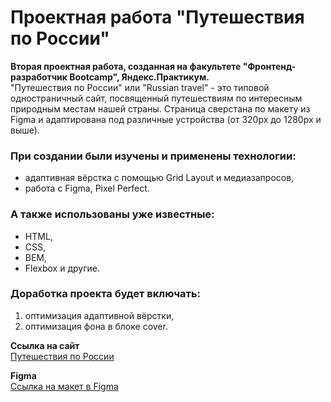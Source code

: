 # Проектная работа "Путешествия по России"

**Вторая проектная работа, созданная на факультете "Фронтенд-разработчик Bootcamp", Яндекс.Практикум.**  
"Путешествия по России" или "Russian travel" - это типовой одностраничный сайт, посвященный путешествиям по интересным природным местам нашей страны. Страница сверстана по макету из Figma и адаптирована под различные устройства (от 320px до 1280px и выше).

### При создании были изучены и применены технологии:
* адаптивная вёрстка с помощью Grid Layout и медиазапросов,
* работа с Figma, Pixel Perfect.

### А также использованы уже известные:
* HTML,
* CSS,
* BEM,
* Flexbox и другие.

### Доработка проекта будет включать:
1. оптимизация адаптивной вёрстки,
2. оптимизация фона в блоке cover.

**Ссылка на сайт**  
[Путешествия по России](https://polinashchepochkina.github.io/russian-travel-bootcamp/)

**Figma**  
[Ссылка на макет в Figma](https://www.figma.com/file/5S2WSbEFL6awjVWJ0NWL8Q/Sprint-3_-Russia-_-desktop-mobile?node-id=28503%3A0)

